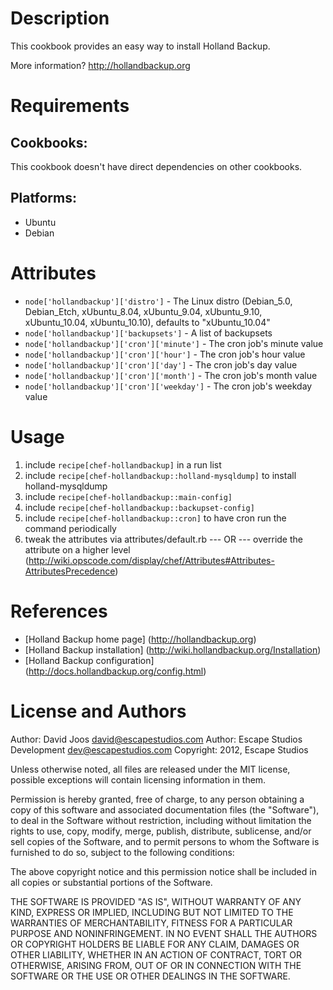 Description
===========

This cookbook provides an easy way to install Holland Backup.

More information?
http://hollandbackup.org

Requirements
============

## Cookbooks:

This cookbook doesn't have direct dependencies on other cookbooks.

## Platforms:

* Ubuntu
* Debian

Attributes
==========

* `node['hollandbackup']['distro']` - The Linux distro (Debian_5.0, Debian_Etch, xUbuntu_8.04, xUbuntu_9.04, xUbuntu_9.10, xUbuntu_10.04, xUbuntu_10.10), defaults to "xUbuntu_10.04"
* `node['hollandbackup']['backupsets']` - A list of backupsets
* `node['hollandbackup']['cron']['minute']` - The cron job's minute value
* `node['hollandbackup']['cron']['hour']` - The cron job's hour value
* `node['hollandbackup']['cron']['day']` - The cron job's day value
* `node['hollandbackup']['cron']['month']` - The cron job's month value
* `node['hollandbackup']['cron']['weekday']` - The cron job's weekday value

Usage
=====

1) include `recipe[chef-hollandbackup]` in a run list
2) include `recipe[chef-hollandbackup::holland-mysqldump]` to install holland-mysqldump
3) include `recipe[chef-hollandbackup::main-config]`
4) include `recipe[chef-hollandbackup::backupset-config]`
5) include `recipe[chef-hollandbackup::cron]` to have cron run the command periodically
6) tweak the attributes via attributes/default.rb
	--- OR ---
	override the attribute on a higher level (http://wiki.opscode.com/display/chef/Attributes#Attributes-AttributesPrecedence)

References
==========

* [Holland Backup home page] (http://hollandbackup.org)
* [Holland Backup installation] (http://wiki.hollandbackup.org/Installation)
* [Holland Backup configuration] (http://docs.hollandbackup.org/config.html)

License and Authors
===================

Author: David Joos <david@escapestudios.com>
Author: Escape Studios Development <dev@escapestudios.com>
Copyright: 2012, Escape Studios

Unless otherwise noted, all files are released under the MIT license,
possible exceptions will contain licensing information in them.

Permission is hereby granted, free of charge, to any person obtaining a copy
of this software and associated documentation files (the "Software"), to deal
in the Software without restriction, including without limitation the rights
to use, copy, modify, merge, publish, distribute, sublicense, and/or sell
copies of the Software, and to permit persons to whom the Software is
furnished to do so, subject to the following conditions:

The above copyright notice and this permission notice shall be included in
all copies or substantial portions of the Software.

THE SOFTWARE IS PROVIDED "AS IS", WITHOUT WARRANTY OF ANY KIND, EXPRESS OR
IMPLIED, INCLUDING BUT NOT LIMITED TO THE WARRANTIES OF MERCHANTABILITY,
FITNESS FOR A PARTICULAR PURPOSE AND NONINFRINGEMENT. IN NO EVENT SHALL THE
AUTHORS OR COPYRIGHT HOLDERS BE LIABLE FOR ANY CLAIM, DAMAGES OR OTHER
LIABILITY, WHETHER IN AN ACTION OF CONTRACT, TORT OR OTHERWISE, ARISING FROM,
OUT OF OR IN CONNECTION WITH THE SOFTWARE OR THE USE OR OTHER DEALINGS IN
THE SOFTWARE.